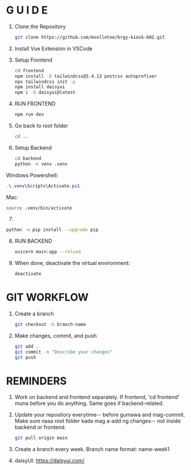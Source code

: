 # **G U I D E**

1. Clone the Repository
    ```bash
    git clone https://github.com/mselletoe/brgy-kiosk-602.git
    ```

2. Install Vue Extension in VSCode

3. Setup Frontend
    ```bash
    cd frontend
    npm install -D tailwindcss@3.4.13 postcss autoprefixer
    npx tailwindcss init -p
    npm install daisyui
    npm i -D daisyui@latest
    ```

4. RUN FRONTEND
    ```bash
    npm run dev
    ```

5. Go back to root folder
    ```bash
    cd ..
    ```

6. Setup Backend
    ```bash
    cd backend
    python -m venv .venv
    ```

Windows Powershell: 
```powershell
.\.venv\Scripts\Activate.ps1
```
Mac: 
```bash
source .venv/bin/activate
```

7.  
```bash
python -m pip install --upgrade pip
```

8. RUN BACKEND
    ```bash
    uvicorn main:app --reload
    ```

9. When done, deactivate the virtual environment:
    ```bash
    deactivate
    ```

# **GIT WORKFLOW**

1. Create a branch
    ```bash
    git checkout -b branch-name
    ```

2. Make changes, commit, and push
    ```bash
    git add .
    git commit -m "Describe your changes"
    git push
    ```

# **REMINDERS**

1. Work on backend and frontend separately. If frontend, 'cd frontend' muna before you do anything. Same goes if backend-related.

2. Update your repository everytime-- before gumawa and mag-commit. Make sure nasa root folder kada mag a-add ng changes-- not inside backend or frontend.
    ```bash
    git pull origin main
    ```

3. Create a branch every week. Branch name format: name-week1

4. daisyUI: https://daisyui.com/

